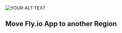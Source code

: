 <picture>
 <source media="(prefers-color-scheme: dark)" srcset="[YOUR-DARKMODE-IMAGE](https://fly.io/static/images/docs-machines-fast.webp)">
 <source media="(prefers-color-scheme: light)" srcset="[YOUR-LIGHTMODE-IMAGE](https://fly.io/static/images/docs-machines-fast.webp)">
 <img alt="YOUR-ALT-TEXT" src="https://fly.io/static/images/docs-machines-fast.webp">
</picture>

## Move Fly.io App to another Region

